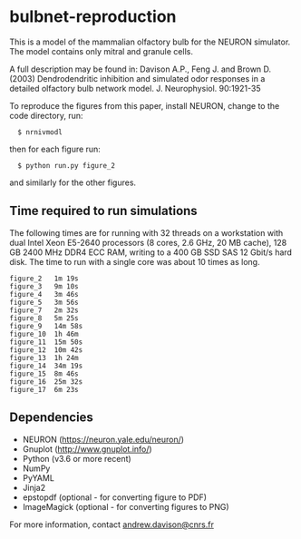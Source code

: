 # bulbnet-reproduction

This is a model of the mammalian olfactory bulb for the
NEURON simulator. The model contains only mitral and
granule cells.

A full description may be found in:
Davison A.P., Feng J. and Brown D. (2003) Dendrodendritic
inhibition and simulated odor responses in a detailed
olfactory bulb network model. J. Neurophysiol. 90:1921-35

To reproduce the figures from this paper, install NEURON, change to the code
directory, run:

```
  $ nrnivmodl
```

then for each figure run:

```
  $ python run.py figure_2
```

and similarly for the other figures.


## Time required to run simulations

The following times are for running with 32 threads on a workstation with dual Intel Xeon E5-2640 processors (8 cores, 2.6 GHz, 20 MB cache), 128 GB 2400 MHz DDR4 ECC RAM, writing to a 400 GB SSD SAS 12 Gbit/s hard disk. The time to run with a single core was about 10 times as long.

```
figure_2   1m 19s
figure_3   9m 10s
figure_4   3m 46s
figure_5   3m 56s
figure_7   2m 32s
figure_8   5m 25s
figure_9   14m 58s
figure_10  1h 46m
figure_11  15m 50s
figure_12  10m 42s
figure_13  1h 24m
figure_14  34m 19s
figure_15  8m 46s
figure_16  25m 32s
figure_17  6m 23s
```

## Dependencies

- NEURON (https://neuron.yale.edu/neuron/)
- Gnuplot (http://www.gnuplot.info/)
- Python (v3.6 or more recent)
- NumPy
- PyYAML
- Jinja2
- epstopdf (optional - for converting figure to PDF)
- ImageMagick (optional - for converting figures to PNG)

For more information, contact andrew.davison@cnrs.fr
